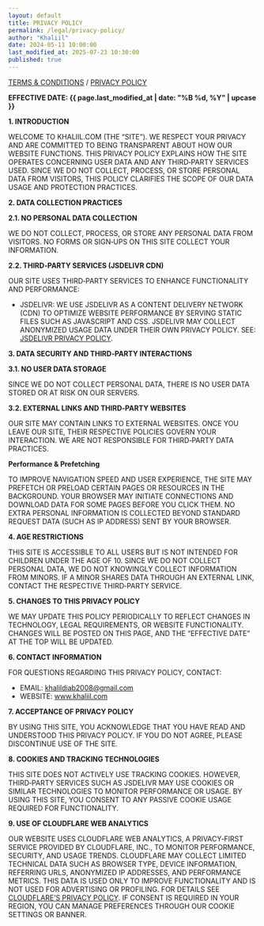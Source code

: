 ```yaml
---
layout: default
title: PRIVACY POLICY
permalink: /legal/privacy-policy/
author: "Khaliil"
date: 2024-05-11 10:00:00
last_modified_at: 2025-07-23 10:30:00
published: true
---
```

<div class="legal-controls">
<a href="/legal/terms-conditions">TERMS & CONDITIONS</a>
<span>/</span>
<a href="/legal/privacy-policy" id="legal-controls-active">PRIVACY POLICY</a>
</div>
<div class="content">
<p><strong>EFFECTIVE DATE: {{ page.last_modified_at | date: "%B %d, %Y" | upcase }}</strong></p>
<p><strong>1. INTRODUCTION</strong></p>
<p>WELCOME TO <span aria-label="khalil.com">KHALIIL.COM</span> (THE “SITE”). WE RESPECT YOUR PRIVACY AND ARE COMMITTED TO BEING TRANSPARENT ABOUT HOW OUR WEBSITE FUNCTIONS. THIS PRIVACY POLICY EXPLAINS HOW THE SITE OPERATES CONCERNING USER DATA AND ANY THIRD‑PARTY SERVICES USED. SINCE WE DO NOT COLLECT, PROCESS, OR STORE PERSONAL DATA FROM VISITORS, THIS POLICY CLARIFIES THE SCOPE OF OUR DATA USAGE AND PROTECTION PRACTICES.</p>

<p><strong>2. DATA COLLECTION PRACTICES</strong></p>
<p><strong>2.1. NO PERSONAL DATA COLLECTION</strong></p>
<p>WE DO NOT COLLECT, PROCESS, OR STORE ANY PERSONAL DATA FROM VISITORS. NO FORMS OR SIGN‑UPS ON THIS SITE COLLECT YOUR INFORMATION.</p>
<p><strong>2.2. THIRD‑PARTY SERVICES (JSDELIVR CDN)</strong></p>
<p>OUR SITE USES THIRD‑PARTY SERVICES TO ENHANCE FUNCTIONALITY AND PERFORMANCE:</p>
<ul>
  <li><span aria-label="js deliver">JSDELIVR</span>: WE USE <span aria-label="js deliver">JSDELIVR</span> AS A CONTENT DELIVERY NETWORK (CDN) TO OPTIMIZE WEBSITE PERFORMANCE BY SERVING STATIC FILES SUCH AS JAVASCRIPT AND CSS. <span aria-label="js deliver">JSDELIVR</span> MAY COLLECT ANONYMIZED USAGE DATA UNDER THEIR OWN PRIVACY POLICY. SEE: <a href="https://www.jsdelivr.com/terms/privacy-policy">JSDELIVR PRIVACY POLICY</a>.</li>
</ul>

<p><strong>3. DATA SECURITY AND THIRD‑PARTY INTERACTIONS</strong></p>
<p><strong>3.1. NO USER DATA STORAGE</strong></p>
<p>SINCE WE DO NOT COLLECT PERSONAL DATA, THERE IS NO USER DATA STORED OR AT RISK ON OUR SERVERS.</p>
<p><strong>3.2. EXTERNAL LINKS AND THIRD‑PARTY WEBSITES</strong></p>
<p>OUR SITE MAY CONTAIN LINKS TO EXTERNAL WEBSITES. ONCE YOU LEAVE OUR SITE, THEIR RESPECTIVE POLICIES GOVERN YOUR INTERACTION. WE ARE NOT RESPONSIBLE FOR THIRD‑PARTY DATA PRACTICES.</p>

<p><strong>Performance & Prefetching</strong></p>
<p>TO IMPROVE NAVIGATION SPEED AND USER EXPERIENCE, THE SITE MAY PREFETCH OR PRELOAD CERTAIN PAGES OR RESOURCES IN THE BACKGROUND. YOUR BROWSER MAY INITIATE CONNECTIONS AND DOWNLOAD DATA FOR SOME PAGES BEFORE YOU CLICK THEM. NO EXTRA PERSONAL INFORMATION IS COLLECTED BEYOND STANDARD REQUEST DATA (SUCH AS IP ADDRESS) SENT BY YOUR BROWSER.</p>

<p><strong>4. AGE RESTRICTIONS</strong></p>
<p>THIS SITE IS ACCESSIBLE TO ALL USERS BUT IS NOT INTENDED FOR CHILDREN UNDER THE AGE OF 10. SINCE WE DO NOT COLLECT PERSONAL DATA, WE DO NOT KNOWINGLY COLLECT INFORMATION FROM MINORS. IF A MINOR SHARES DATA THROUGH AN EXTERNAL LINK, CONTACT THE RESPECTIVE THIRD‑PARTY SERVICE.</p>

<p><strong>5. CHANGES TO THIS PRIVACY POLICY</strong></p>
<p>WE MAY UPDATE THIS POLICY PERIODICALLY TO REFLECT CHANGES IN TECHNOLOGY, LEGAL REQUIREMENTS, OR WEBSITE FUNCTIONALITY. CHANGES WILL BE POSTED ON THIS PAGE, AND THE “EFFECTIVE DATE” AT THE TOP WILL BE UPDATED.</p>

<p><strong>6. CONTACT INFORMATION</strong></p>
<p>FOR QUESTIONS REGARDING THIS PRIVACY POLICY, CONTACT:</p>
<ul>
  <li>EMAIL: <a href="mailto:khalildiab2008@gmail.com">khalildiab2008@gmail.com</a></li>
  <li>WEBSITE: <a href="/">www.khaliil.com</a></li>
</ul>

<p><strong>7. ACCEPTANCE OF PRIVACY POLICY</strong></p>
<p>BY USING THIS SITE, YOU ACKNOWLEDGE THAT YOU HAVE READ AND UNDERSTOOD THIS PRIVACY POLICY. IF YOU DO NOT AGREE, PLEASE DISCONTINUE USE OF THE SITE.</p>

<p><strong>8. COOKIES AND TRACKING TECHNOLOGIES</strong></p>
<p>THIS SITE DOES NOT ACTIVELY USE TRACKING COOKIES. HOWEVER, THIRD‑PARTY SERVICES SUCH AS JSDELIVR MAY USE COOKIES OR SIMILAR TECHNOLOGIES TO MONITOR PERFORMANCE OR USAGE. BY USING THIS SITE, YOU CONSENT TO ANY PASSIVE COOKIE USAGE REQUIRED FOR FUNCTIONALITY.</p>

<p><strong>9. USE OF CLOUDFLARE WEB ANALYTICS</strong></p>
<p>OUR WEBSITE USES CLOUDFLARE WEB ANALYTICS, A PRIVACY‑FIRST SERVICE PROVIDED BY CLOUDFLARE, INC., TO MONITOR PERFORMANCE, SECURITY, AND USAGE TRENDS. CLOUDFLARE MAY COLLECT LIMITED TECHNICAL DATA SUCH AS BROWSER TYPE, DEVICE INFORMATION, REFERRING URLS, ANONYMIZED IP ADDRESSES, AND PERFORMANCE METRICS. THIS DATA IS USED ONLY TO IMPROVE FUNCTIONALITY AND IS NOT USED FOR ADVERTISING OR PROFILING. FOR DETAILS SEE <a href="https://www.cloudflare.com/en-gb/privacypolicy/">CLOUDFLARE’S PRIVACY POLICY</a>. IF CONSENT IS REQUIRED IN YOUR REGION, YOU CAN MANAGE PREFERENCES THROUGH OUR COOKIE SETTINGS OR BANNER.</p>
</div>